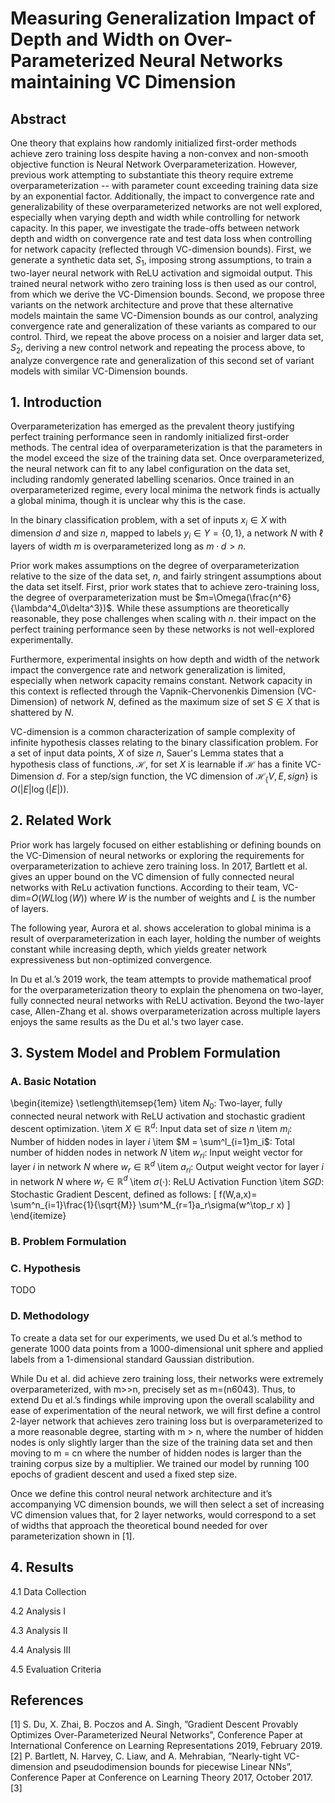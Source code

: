 

# Measuring Generalization Impact of Depth and Width on Over-Parameterized Neural Networks maintaining VC Dimension

## Abstract
One theory that explains how randomly initialized first-order methods achieve zero training loss despite having a non-convex and non-smooth objective function is Neural Network Overparameterization. However, previous work attempting to substantiate this theory require extreme overparameterization -- with parameter count exceeding training data size by an exponential factor. Additionally, the impact to convergence rate and generalizability of these overparameterized networks are not well explored, especially when varying depth and width while controlling for network capacity. In this paper, we investigate the trade-offs between network depth and width on convergence rate and test data loss when controlling for network capacity (reflected through VC-dimension bounds).
First, we generate a synthetic data set, $S_1$, imposing strong assumptions, to train a two-layer neural network with ReLU activation and sigmoidal output. This trained neural network witho zero training loss is then used as our control, from which we derive the VC-Dimension bounds. Second, we propose three variants on the network architecture and prove that these alternative models maintain the same VC-Dimension bounds as our control, analyzing convergence rate and generalization of these variants as compared to our control. Third, we repeat the above process on a noisier and larger data set, $S_2$, deriving a new control network and repeating the process above, to analyze convergence rate and generalization of this second set of variant models with similar VC-Dimension bounds.

## 1. Introduction

Overparameterization has emerged as the prevalent theory justifying perfect training performance seen in randomly initialized first-order methods. The central idea of overparameterization is that the parameters in the model exceed the size of the training data set. Once overparameterized, the neural network can fit to any label configuration on the data set, including randomly generated labelling scenarios. Once trained in an overparameterized regime, every local minima the network finds is actually a global minima, though it is unclear why this is the case.

In the binary classification problem, with a set of inputs $x_i \in X$ with dimension $d$ and size $n$, mapped to labels $y_i \in Y = \{0,1\}$, a network $N$ with $\ell$ layers of width $m$ is overparameterized long as $m \cdot d > n$. 

Prior work makes assumptions on the degree of overparameterization relative to the size of the data set, $n$, and fairly stringent assumptions about the data set itself. First, prior work states that to achieve zero-training loss, the degree of overparameterization must be $m=\Omega(\frac{n^6}{\lambda^4_0\delta^3})$. While these assumptions are theoretically reasonable, they pose challenges when scaling with $n$. their impact on the perfect training performance seen by these networks is not well-explored experimentally.

Furthermore, experimental insights on how depth and width of the network impact the convergence rate and network generalization is limited, especially when network capacity remains constant. Network capacity in this context is reflected through the Vapnik-Chervonenkis Dimension (VC-Dimension) of network $N$, defined as the maximum size of set $S \in X$ that is shattered by $N$.

VC-dimension is a common characterization of sample complexity of infinite hypothesis classes relating to the binary classification problem. For a set of input data points, $X$ of size $n$, Sauer's Lemma states that a hypothesis class of functions, $\mathcal{H}$, for set $X$ is learnable if $\mathcal{H}$ has a finite VC-Dimension $d$. For a step/sign function, the VC dimension of $\mathcal{H}_\{V,E,sign\}$ is $O(|E|\log(|E|))$.

## 2. Related Work

Prior work has largely focused on either establishing or defining bounds on the VC-Dimension of neural networks or exploring the requirements for overparameterization to achieve zero training loss. In 2017, Bartlett et al. gives an upper bound on the VC dimension of fully connected neural networks with ReLu activation functions. According to their team, VC-dim=$O(WL\log(W))$ where $W$ is the number of weights and $L$ is the number of layers. 

The following year, Aurora et al. shows acceleration to global minima is a result of overparameterization in each layer, holding the number of weights constant while increasing depth, which yields greater network expressiveness but non-optimized convergence. 

In Du et al.’s 2019 work, the team attempts to provide mathematical proof for the overparameterization theory to explain the phenomena on two-layer, fully connected neural networks with ReLU activation. Beyond the two-layer case, Allen-Zhang et al. shows overparameterization across multiple layers enjoys the same results as the Du et al.'s two layer case. 

## 3. System Model and Problem Formulation
### A. Basic Notation
\begin{itemize}
    \setlength\itemsep{1em}
    \item $N_0$: Two-layer, fully connected neural network with ReLU activation and stochastic gradient descent optimization.
    \item $X \in \mathds{R}^d$: Input data set of size $n$
    \item $m_i$: Number of hidden nodes in layer $i$
    \item $M = \sum^l_{i=1}m_i$: Total number of hidden nodes in network $N$
    \item $w_{ri}$: Input weight vector for layer $i$ in network $N$ where $w_r \in \mathds{R}^d$
    \item $a_{ri}$: Output weight vector for layer $i$ in network $N$ where $w_r \in \mathds{R}^d$
    \item $\sigma(\cdot)$: ReLU Activation Function
    \item $SGD$: Stochastic Gradient Descent, defined as follows:
    \[ f(W,a,x)= \sum^n_{i=1}\frac{1}{\sqrt{M}} \sum^M_{r=1}a_r\sigma(w^\top_r x) \] 
\end{itemize}

### B. Problem Formulation

### C. Hypothesis
TODO

### D. Methodology
To create a data set for our experiments, we used Du et al.’s method to generate 1000 data points from a 1000-dimensional unit sphere and applied labels from a 1-dimensional standard Gaussian distribution. 

While Du et al. did achieve zero training loss, their networks were extremely overparameterized, with m>>n, precisely set as m=(n6043). Thus, to extend Du et al.’s findings while improving upon the overall scalability and ease of experimentation of the neural network, we will first define a control 2-layer network that achieves zero training loss but is overparameterized to a more reasonable degree, starting with m > n, where the number of hidden nodes is only slightly larger than the size of the training data set and then moving to m = cn where the number of hidden nodes is larger than the training corpus size by a multiplier. We trained our model by running 100 epochs of gradient descent and used a fixed step size.

Once we define this control neural network architecture and it’s accompanying VC dimension bounds, we will then select a set of increasing VC dimension values that, for 2 layer networks, would correspond to a set of widths that approach the theoretical bound needed for over parameterization shown in [1].

## 4. Results
4.1 Data Collection 

4.2 Analysis I

4.3 Analysis II

4.4 Analysis III

4.5 Evaluation Criteria

## References
[1]  S.  Du,  X.  Zhai,  B.  Poczos  and  A.  Singh,  ”Gradient  Descent  Provably Optimizes Over-Parameterized Neural Networks”, Conference Paper at International  Conference  on  Learning  Representations  2019,  February 2019.
[2]  P.  Bartlett,  N.  Harvey,  C.  Liaw,  and  A.  Mehrabian,  ”Nearly-tight  VC-dimension  and  pseudodimension  bounds  for  piecewise  Linear  NNs”, Conference  Paper  at  Conference  on  Learning  Theory  2017,  October 2017.
[3] 

